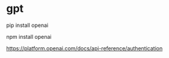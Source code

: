 # gpt

pip install openai

npm install openai

https://platform.openai.com/docs/api-reference/authentication
